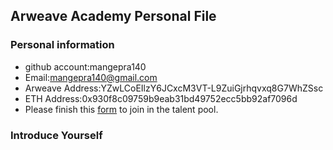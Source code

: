 ## Arweave Academy Personal File

### Personal information

- github account:mangepra140
- Email:mangepra140@gmail.com
- Arweave Address:YZwLCoEIlzY6JCxcM3VT-L9ZuiGjrhqvxq8G7WhZSsc
- ETH Address:0x930f8c09759b9eab31bd49752ecc5bb92af7096d
- Please finish this [form](https://docs.google.com/forms/d/e/1FAIpQLSfWA5fIIcBgmRppm3jNz5vmf9Mai_QMVil-2pO4r7YKn_Zhtw/viewform?usp=sf_link) to join in the talent pool.

### Introduce Yourself
